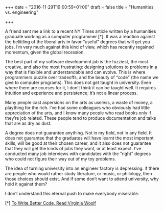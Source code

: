 +++
date = "2016-11-29T19:00:59+01:00"
draft = false
title = "Humanities vs. engineering"

+++

A friend sent me a link to a recent NY Times article written by a
humanities graduate working as a computer programmer [*]. It was a reaction against the belittling of the liberal arts in favor “useful” degrees that will get
you jobs. I’m very much against this kind of view, which has recently regained momentum, given the global recession.

The best part of my software development job is the fuzziest, the most creative,
and also the most frustrating: designing solutions to problems in a way that is flexible and understandable and can evolve. This is where programmers puzzle
over tradeoffs, and the beauty of “code” (the name we give to computer programs). This does not get taught in university. Even where there are courses for it, I don’t think it can be taught well. It requires intuition and experience and persistence; it’s not a linear process.

Many people cast aspersions on the arts as useless, a waste of money, a plaything for the rich. I’ve had some colleagues who obviously had little appreciation of the arts, and I know many people who read books only if they’re job related. These people tend to produce documentation and talks that are as dry as dust.

A degree does not guarantee anything. Not in my field, not in any field. It does not guarantee that the graduates will have learnt the most important skills, will be good at their chosen career, and it also does not guarantee that they will get the kinds of jobs they want, or at least expect. I’ve conducted many job interviews with candidates with the “right” degrees who could not figure their way out of my toy problems.

The idea of turning university into an engineer factory is depressing. If there
are people who would rather study literature, or music, or philology, then those choices should exist. And if some don’t want to attend university, why hold it against them?

I don’t understand this eternal push to make everybody miserable.

[*] [To Write Better Code, Read Virginia Woolf](https://nyti.ms/241UlaM)